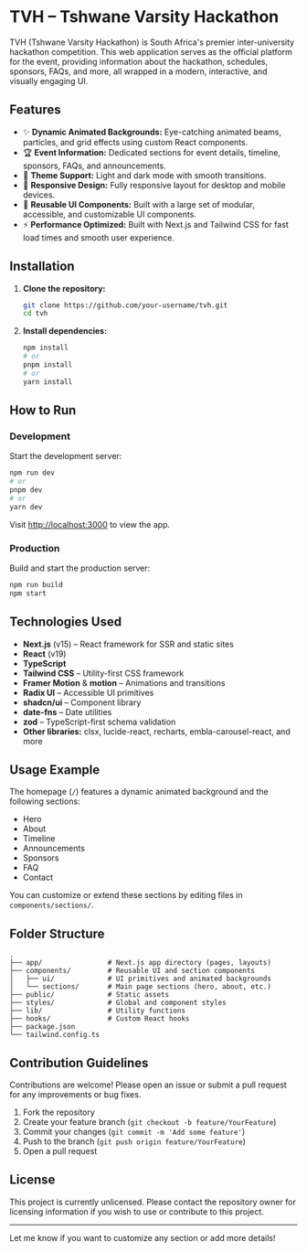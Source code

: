 

# TVH – Tshwane Varsity Hackathon

TVH (Tshwane Varsity Hackathon) is South Africa's premier inter-university hackathon competition. This web application serves as the official platform for the event, providing information about the hackathon, schedules, sponsors, FAQs, and more, all wrapped in a modern, interactive, and visually engaging UI.

## Features

- ✨ **Dynamic Animated Backgrounds:** Eye-catching animated beams, particles, and grid effects using custom React components.
- 🏆 **Event Information:** Dedicated sections for event details, timeline, sponsors, FAQs, and announcements.
- 🎨 **Theme Support:** Light and dark mode with smooth transitions.
- 📱 **Responsive Design:** Fully responsive layout for desktop and mobile devices.
- 🧩 **Reusable UI Components:** Built with a large set of modular, accessible, and customizable UI components.
- ⚡ **Performance Optimized:** Built with Next.js and Tailwind CSS for fast load times and smooth user experience.

## Installation

1. **Clone the repository:**
   ```bash
   git clone https://github.com/your-username/tvh.git
   cd tvh
   ```

2. **Install dependencies:**
   ```bash
   npm install
   # or
   pnpm install
   # or
   yarn install
   ```

## How to Run

### Development

Start the development server:
```bash
npm run dev
# or
pnpm dev
# or
yarn dev
```
Visit [http://localhost:3000](http://localhost:3000) to view the app.

### Production

Build and start the production server:
```bash
npm run build
npm start
```

## Technologies Used

- **Next.js** (v15) – React framework for SSR and static sites
- **React** (v19)
- **TypeScript**
- **Tailwind CSS** – Utility-first CSS framework
- **Framer Motion** & **motion** – Animations and transitions
- **Radix UI** – Accessible UI primitives
- **shadcn/ui** – Component library
- **date-fns** – Date utilities
- **zod** – TypeScript-first schema validation
- **Other libraries:** clsx, lucide-react, recharts, embla-carousel-react, and more

## Usage Example

The homepage (`/`) features a dynamic animated background and the following sections:
- Hero
- About
- Timeline
- Announcements
- Sponsors
- FAQ
- Contact

You can customize or extend these sections by editing files in `components/sections/`.

## Folder Structure

```
.
├── app/                # Next.js app directory (pages, layouts)
├── components/         # Reusable UI and section components
│   ├── ui/             # UI primitives and animated backgrounds
│   └── sections/       # Main page sections (hero, about, etc.)
├── public/             # Static assets
├── styles/             # Global and component styles
├── lib/                # Utility functions
├── hooks/              # Custom React hooks
├── package.json
└── tailwind.config.ts
```

## Contribution Guidelines

Contributions are welcome! Please open an issue or submit a pull request for any improvements or bug fixes.

1. Fork the repository
2. Create your feature branch (`git checkout -b feature/YourFeature`)
3. Commit your changes (`git commit -m 'Add some feature'`)
4. Push to the branch (`git push origin feature/YourFeature`)
5. Open a pull request

## License

This project is currently unlicensed. Please contact the repository owner for licensing information if you wish to use or contribute to this project.

---

Let me know if you want to customize any section or add more details!
